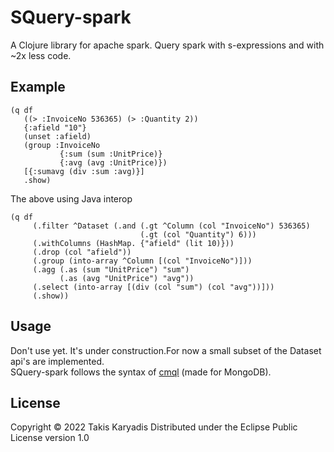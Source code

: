 # SQuery-spark

A Clojure library for apache spark.
Query spark with s-expressions and with ~2x less code.

## Example

```
(q df
   ((> :InvoiceNo 536365) (> :Quantity 2))
   {:afield "10"}
   (unset :afield)
   (group :InvoiceNo
           {:sum (sum :UnitPrice)}
           {:avg (avg :UnitPrice)})
   [{:sumavg (div :sum :avg)}]
   .show)
```

The above using Java interop

```
(q df
     (.filter ^Dataset (.and (.gt ^Column (col "InvoiceNo") 536365)
                             (.gt (col "Quantity") 6)))
     (.withColumns (HashMap. {"afield" (lit 10)}))
     (.drop (col "afield"))
     (.group (into-array ^Column [(col "InvoiceNo")]))
     (.agg (.as (sum "UnitPrice") "sum")
           (.as (avg "UnitPrice") "avg"))
     (.select (into-array [(div (col "sum") (col "avg"))]))
     (.show))
```


## Usage

Don't use yet.
It's under construction.For now a small subset of the Dataset api's are implemented.  
SQuery-spark follows the syntax of [cmql](https://cmql.org/documentation/) (made for MongoDB).

## License

Copyright © 2022 Takis Karyadis
Distributed under the Eclipse Public License version 1.0

